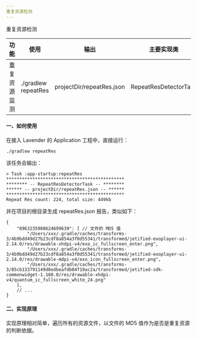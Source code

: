 ```yaml
---
重复资源检测
---
```


重复资源检测

| 功能         | 使用                | 输出                      | 主要实现类            |
| ------------ | ------------------- | ------------------------- | --------------------- |
| 重复资源监测 | ./gradlew repeatRes | projectDir/repeatRes.json | RepeatResDetectorTask |

#### 一、如何使用

在接入 Lavender 的 Application 工程中，直接运行：

```
./gradlew repeatRes
```

该任务会输出：

```
> Task :app-startup:repeatRes
*********************************************
******** -- RepeatResDetectorTask -- ********
****** -- projectDir/repeatRes.json -- ******
*********************************************
Repeat Res count: 224, total size: 449kb
```

并在项目的根目录生成 repeatRes.json 报告，类似如下：

```
{
    "8963235980624699639": [ // 文件的 MD5 值
        "/Users/xxx/.gradle/caches/transforms-3/4b9bdd49d27b23cdf8a854a3f0d55341/transformed/jetified-exoplayer-ui-2.14.0/res/drawable-xhdpi-v4/exo_ic_fullscreen_enter.png",
        "/Users/xxx/.gradle/caches/transforms-3/4b9bdd49d27b23cdf8a854a3f0d55341/transformed/jetified-exoplayer-ui-2.14.0/res/drawable-mdpi-v4/exo_icon_fullscreen_enter.png",
        "/Users/xxx/.gradle/caches/transforms-3/85cb133791149d8edbeafdb04f19ac2a/transformed/jetified-sdk-commonwidget-1.180.0/res/drawable-xhdpi-v4/quantum_ic_fullscreen_white_24.png"
    ],
    // ...
}    
```

#### 二、实现原理

实现原理相对简单，遍历所有的资源文件，以文件的 MD5 值作为是否是重复资源的判断依据。